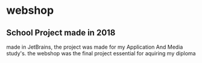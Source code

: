 # webshop
## School Project made in 2018

made in JetBrains, the project was made for my Application And Media study's.
the webshop was the final project essential for aquiring my diploma
